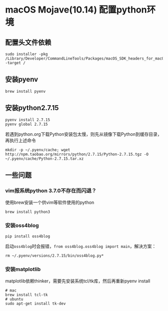 # macOS Mojave(10.14) 配置python环境

## 配置头文件依赖
```
sudo installer -pkg /Library/Developer/CommandLineTools/Packages/macOS_SDK_headers_for_macOS_10.14.pkg -target /
```

## 安装pyenv
```
brew install pyenv
```

## 安装python2.7.15
```
pyenv install 2.7.15
pyenv global 2.7.15
```
若遇到python.org下载Python安装包太慢，则先从镜像下载Python到缓存目录，再执行上述命令
```
mkdir -p ~/.pyenv/cache; wget http://npm.taobao.org/mirrors/python/2.7.15/Python-2.7.15.tgz -O ~/.pyenv/cache/Python-2.7.15.tar.xz
```

## 一些问题

### vim报系统python 3.7.0不存在而闪退？
使用brew安装一个供vim等软件使用的python
```
brew install python3
```

### 安装oss4blog
```
pip install oss4blog
```
启动`oss4blog`时会报错，`from oss4blog.oss4blog import main`，解决方案：
```
rm ~/.pyenv/versions/2.7.15/bin/oss4blog.py*

```

### 安装matplotlib
matplotlib依赖thinker，需要先安装系统tcl/tk库，然后再重新pyenv install
```
# mac
brew install tcl-tk
# ubuntu
sudo apt-get install tk-dev
```